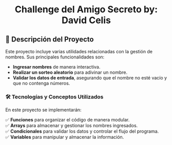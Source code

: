 <h1 align="center"> Challenge del Amigo Secreto by: David Celis </h1>

## 📌 Descripción del Proyecto  

Este proyecto incluye varias utilidades relacionadas con la gestión de nombres. Sus principales funcionalidades son:  

- **Ingresar nombres** de manera interactiva.  
- **Realizar un sorteo aleatorio** para adivinar un nombre.  
- **Validar los datos de entrada**, asegurando que el nombre no esté vacío y que no contenga números.  

### 🛠️ Tecnologías y Conceptos Utilizados  
En este proyecto se implementarán:  

✅ **Funciones** para organizar el código de manera modular.  
✅ **Arrays** para almacenar y gestionar los nombres ingresados.  
✅ **Condicionales** para validar los datos y controlar el flujo del programa.  
✅ **Variables** para manipular y almacenar la información.
